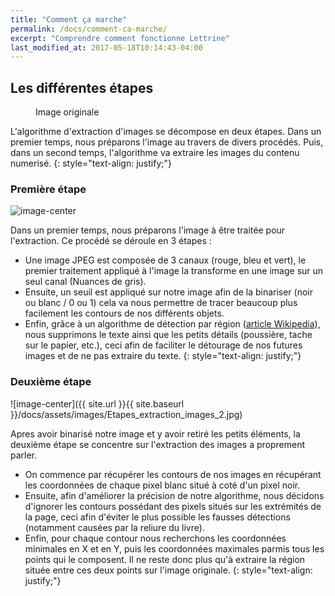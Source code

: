 ```yaml
---
title: "Comment ça marche"
permalink: /docs/comment-ca-marche/
excerpt: "Comprendre comment fonctionne Lettrine"
last_modified_at: 2017-05-18T10:14:43-04:00
---
```


## Les différentes étapes
<figure style="max-width: 350px" class="align-center">
  <img src="{{ site.url }}{{ site.baseurl }}/docs/assets/images/Etapes_extraction_images_0.jpg" alt="">
  <figcaption>Image originale</figcaption>
</figure> 
L'algorithme d'extraction d'images se décompose en deux étapes. Dans un premier temps, nous préparons l'image au travers de divers procédés. Puis, dans un second temps, l'algorithme va extraire les images du contenu numerisé.
{: style="text-align: justify;"}  


### Première étape
![image-center](/assets/images/Etapes_extraction_images_1.jpg)  

Dans un premier temps, nous préparons l'image à être traitée pour l'extraction. Ce procédé se déroule en 3 étapes :
- Une image JPEG est composée de 3 canaux (rouge, bleu et vert), le premier traitement appliqué à l'image la transforme en une image sur un seul canal (Nuances de gris).
- Ensuite, un seuil est appliqué sur notre image afin de la binariser (noir ou blanc / 0 ou 1) cela va nous permettre de tracer beaucoup plus facilement les contours de nos différents objets.
- Enfin, grâce à un algorithme de détection par région ([article Wikipedia](https://en.wikipedia.org/wiki/Blob_detection)), nous supprimons le texte ainsi que les petits détails (poussière, tache sur le papier, etc.), ceci afin de faciliter le détourage de nos futures images et de ne pas extraire du texte.
{: style="text-align: justify;"}  

### Deuxième étape
![image-center]({{ site.url }}{{ site.baseurl }}/docs/assets/images/Etapes_extraction_images_2.jpg)  

Apres avoir binarisé notre image et y avoir retiré les petits éléments, la deuxième étape se concentre sur l'extraction des images a proprement parler.
- On commence par récupérer les contours de nos images en récupérant les coordonnées de chaque pixel blanc situé à coté d'un pixel noir.
- Ensuite, afin d'améliorer la précision de notre algorithme, nous décidons d'ignorer les contours possédant des pixels situés sur les extrémités de la page, ceci afin d'éviter le plus possible les fausses détections (notamment causées par la reliure du livre).
- Enfin, pour chaque contour nous recherchons les coordonnées minimales en X et en Y, puis les coordonnées maximales parmis tous les points qui le composent. Il ne reste donc plus qu'à extraire la région située entre ces deux points sur l'image originale.
{: style="text-align: justify;"}